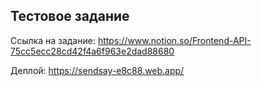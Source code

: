 ## Тестовое задание 
Ссылка на задание: https://www.notion.so/Frontend-API-75cc5ecc28cd42f4a6f963e2dad88680

Деплой: https://sendsay-e8c88.web.app/
